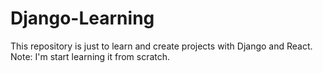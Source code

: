 # Django-Learning
This repository is just to learn and create projects with Django and React.
Note: I'm start learning it from scratch.
